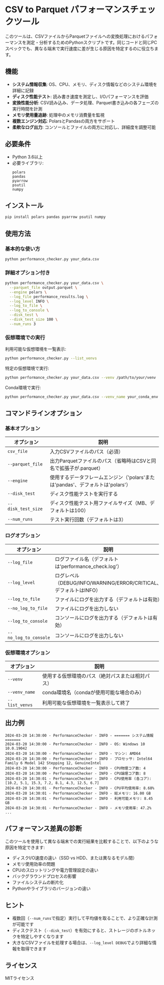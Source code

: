 # CSV to Parquet パフォーマンスチェックツール

このツールは、CSVファイルからParquetファイルへの変換処理におけるパフォーマンスを測定・分析するためのPythonスクリプトです。同じコードと同じPCスペックでも、異なる端末で実行速度に差が生じる原因を特定するのに役立ちます。

## 機能

- **システム情報収集**: OS、CPU、メモリ、ディスク情報などのシステム環境を詳細に記録
- **ディスク性能テスト**: 読み書き速度を測定し、I/Oパフォーマンスを評価
- **変換性能分析**: CSV読み込み、データ処理、Parquet書き込みの各フェーズの実行時間を計測
- **メモリ使用量追跡**: 処理中のメモリ消費量を監視
- **複数エンジン対応**: PolarsとPandasの両方をサポート
- **柔軟なログ出力**: コンソールとファイルの両方に対応し、詳細度を調整可能

## 必要条件

- Python 3.6以上
- 必要ライブラリ:
  ```
  polars
  pandas
  pyarrow
  psutil
  numpy
  ```

## インストール

```bash
pip install polars pandas pyarrow psutil numpy
```

## 使用方法

### 基本的な使い方

```bash
python performance_checker.py your_data.csv
```

### 詳細オプション付き

```bash
python performance_checker.py your_data.csv \
  --parquet_file output.parquet \
  --engine polars \
  --log_file performance_results.log \
  --log_level INFO \
  --log_to_file \
  --log_to_console \
  --disk_test \
  --disk_test_size 100 \
  --num_runs 3
```

### 仮想環境での実行

利用可能な仮想環境を一覧表示:

```bash
python performance_checker.py --list_venvs
```

特定の仮想環境で実行:

```bash
python performance_checker.py your_data.csv --venv /path/to/your/venv
```

Conda環境で実行:

```bash
python performance_checker.py your_data.csv --venv_name your_conda_env
```

## コマンドラインオプション

### 基本オプション

| オプション | 説明 |
|------------|------|
| `csv_file` | 入力CSVファイルのパス（必須） |
| `--parquet_file` | 出力Parquetファイルのパス（省略時はCSVと同名で拡張子が.parquet） |
| `--engine` | 使用するデータフレームエンジン（'polars'または'pandas'、デフォルトは'polars'） |
| `--disk_test` | ディスク性能テストを実行する |
| `--disk_test_size` | ディスク性能テスト用ファイルサイズ（MB、デフォルトは100） |
| `--num_runs` | テスト実行回数（デフォルトは3） |

### ログオプション

| オプション | 説明 |
|------------|------|
| `--log_file` | ログファイル名（デフォルトは'performance_check.log'） |
| `--log_level` | ログレベル（DEBUG/INFO/WARNING/ERROR/CRITICAL、デフォルトはINFO） |
| `--log_to_file` | ファイルにログを出力する（デフォルトは有効） |
| `--no_log_to_file` | ファイルにログを出力しない |
| `--log_to_console` | コンソールにログを出力する（デフォルトは有効） |
| `--no_log_to_console` | コンソールにログを出力しない |

### 仮想環境オプション

| オプション | 説明 |
|------------|------|
| `--venv` | 使用する仮想環境のパス（絶対パスまたは相対パス） |
| `--venv_name` | conda環境名（condaが使用可能な場合のみ） |
| `--list_venvs` | 利用可能な仮想環境を一覧表示して終了 |

## 出力例

```
2024-03-20 14:30:00 - PerformanceChecker - INFO - ======= システム情報 =======
2024-03-20 14:30:00 - PerformanceChecker - INFO - OS: Windows 10 10.0.19042
2024-03-20 14:30:00 - PerformanceChecker - INFO - マシン: AMD64
2024-03-20 14:30:00 - PerformanceChecker - INFO - プロセッサ: Intel64 Family 6 Model 142 Stepping 12, GenuineIntel
2024-03-20 14:30:00 - PerformanceChecker - INFO - CPU物理コア数: 4
2024-03-20 14:30:00 - PerformanceChecker - INFO - CPU論理コア数: 8
2024-03-20 14:30:01 - PerformanceChecker - INFO - CPU使用率 (各コア): [10.2, 5.1, 15.3, 7.2, 8.1, 4.3, 12.5, 6.7]
2024-03-20 14:30:01 - PerformanceChecker - INFO - CPU平均使用率: 8.68%
2024-03-20 14:30:01 - PerformanceChecker - INFO - 総メモリ: 16.00 GB
2024-03-20 14:30:01 - PerformanceChecker - INFO - 利用可能メモリ: 8.45 GB
2024-03-20 14:30:01 - PerformanceChecker - INFO - メモリ使用率: 47.2%
...
```

## パフォーマンス差異の診断

このツールを使用して異なる端末での実行結果を比較することで、以下のような原因を特定できます:

- ディスクI/O速度の違い（SSD vs HDD、または異なるモデル間）
- メモリ使用効率の問題
- CPUのスロットリングや電力管理設定の違い
- バックグラウンドプロセスの影響
- ファイルシステムの断片化
- Pythonやライブラリのバージョンの違い

## ヒント

- 複数回（`--num_runs`で指定）実行して平均値を取ることで、より正確な計測が可能です
- ディスクテスト（`--disk_test`）を有効にすると、ストレージのボトルネックを特定しやすくなります
- 大きなCSVファイルを処理する場合は、`--log_level DEBUG`でより詳細な情報を取得できます

## ライセンス

MITライセンス
